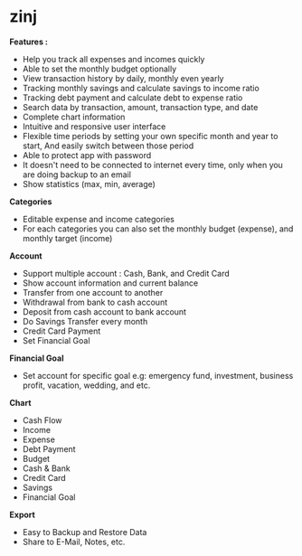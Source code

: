 # zinj

**Features :**

- Help you track all expenses and incomes quickly
- Able to set the monthly budget optionally
- View transaction history by daily, monthly even yearly
- Tracking monthly savings and calculate savings to income ratio
- Tracking debt payment and calculate debt to expense ratio
- Search data by transaction, amount, transaction type, and date
- Complete chart information 
- Intuitive and responsive user interface
- Flexible time periods by setting your own specific month and year to start, And easily switch between those period
- Able to protect app with password
- It doesn't need to be connected to internet every time, only when you are doing backup to an email
- Show statistics (max, min, average)


**Categories**

- Editable expense and income categories
- For each categories you can also set the monthly budget (expense), and monthly target (income)


**Account**

- Support multiple account : Cash, Bank, and Credit Card
- Show account information and current balance
- Transfer from one account to another
- Withdrawal from bank to cash account
- Deposit from cash account to bank account
- Do Savings Transfer every month
- Credit Card Payment 
- Set Financial Goal

**Financial Goal**

- Set account for specific goal e.g: emergency fund, investment, business profit, vacation, wedding, and etc.


**Chart**

- Cash Flow
- Income
- Expense
- Debt Payment
- Budget
- Cash & Bank
- Credit Card
- Savings 
- Financial Goal


**Export**

- Easy to Backup and Restore Data 
- Share to E-Mail, Notes, etc.
